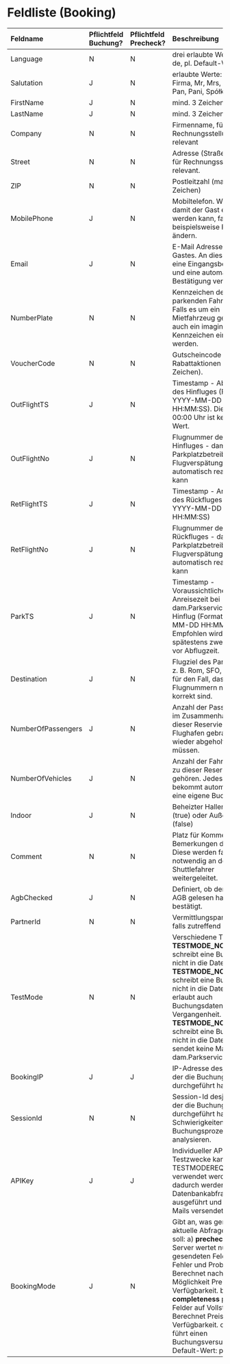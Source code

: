 # Feldliste (Booking) #
| **Feldname** | **Pflichtfeld Buchung?** | **Pflichtfeld Precheck?** | **Beschreibung** | **Beispiel-Wert** |
|:-------------|:-----------------|:-----------------|:-----------------|:------------------|
| Language     | N                | N | drei erlaubte Werte: en, de, pl. Default-Wert: en | de                |
| Salutation   | J                | N |erlaubte Werte: Herr, Frau, Firma, Mr, Mrs, Company, Pan, Pani, Spółka | Herr              |
| FirstName    | J                | N | mind. 3 Zeichen  | Max               |
| LastName     | J                | N | mind. 3 Zeichen  | Mustermann        |
| Company      | N                | N | Firmenname, für Rechnungsstellung relevant | dam.Parkservice   |
| Street       | N                | N | Adresse (Straße, Hausnr.), für Rechnungsstellung relevant. | Schulzendorfer Str. 10 |
| ZIP          | N                | N | Postleitzahl (max. 10 Zeichen) | 12529             |
| MobilePhone  | J                | N | Mobiltelefon. Wichtig, damit der Gast erreicht werden kann, falls sich beispielsweise Flugzeiten ändern. | 030 633 110 633   |
| Email        | J                | N | E-Mail Adresse des Gastes. An diese werden eine Eingangsbestätigung und eine automatische Bestätigung versendet. | info@mein-parken.de |
| NumberPlate  | N                | N | Kennzeichen des zu parkenden Fahrzeuges. Falls es um ein Mietfahrzeug geht, kann auch ein imaginäres Kennzeichen eingegeben werden. | B-Ü 123           |
| VoucherCode  | N                | N | Gutscheincode - bei Rabattaktionen (max. 20 Zeichen). | TEST              |
| OutFlightTS  | J                | N | Timestamp - Abflugzeit des Hinfluges (Format: YYYY-MM-DD HH:MM:SS). Die Uhrzeit 00:00 Uhr ist kein gültiger Wert. | N | 2014-02-01 14:00:00 |
| OutFlightNo  | J                | N | Flugnummer des Hinfluges - damit der Parkplatzbetreiber bei Flugverspätungen automatisch reagieren kann | LH123             |
| RetFlightTS  | J                | N | Timestamp - Ankunftzeit des Rückfluges (Format: YYYY-MM-DD HH:MM:SS) | 2014-02-05 17:52:00 Die Uhrzeit 00:00 Uhr ist kein gültiger Wert. |
| RetFlightNo  | J                | N | Flugnummer des Rückfluges - damit der Parkplatzbetreiber bei Flugverspätungen automatisch reagieren kann | LH321             |
| ParkTS       | J                | N | Timestamp - Voraussichtliche Anreisezeit bei dam.Parkservice vor dem Hinflug (Format: YYYY-MM-DD HH:MM:SS). Empfohlen wird spätestens zwei Stunden vor Abflugzeit. | 2014-02-01 12:00:00 |
| Destination  | J                | N | Flugziel des Parkgastes - z. B. Rom, SFO, Moskau, ... für den Fall, dass die Flugnummern nicht korrekt sind. | SFO               |
| NumberOfPassengers | J                | N | Anzahl der Passagiere, die im Zusammenhang mit dieser Reservierung zum Flughafen gebracht und wieder abgeholt werden müssen. | 3                 |
| NumberOfVehicles | J                | N | Anzahl der Fahrzeuge, die zu dieser Reservierung gehören. Jedes Fahrzeug bekommt automatisch eine eigene Buchungs-Id. | 1                 |
| Indoor       | J                | N | Beheizter Hallenstellplatz (true) oder Außenplatz (false) | false             |
| Comment      | N                | N | Platz für Kommentare / Bemerkungen des Gastes. Diese werden falls notwendig an den Shuttlefahrer weitergeleitet. | Zwei Kinder (3 und 9 Jahre alt) - bitte Kindersitze einplanen. |
| AgbChecked   | J                | N | Definiert, ob der Gast die AGB gelesen hat und bestätigt. | J                 |
| PartnerId    | N                | N | Vermittlungspartner-ID, falls zutreffend | 000000            |
| TestMode     | N                | N | Verschiedene Testmodi: **TESTMODE\_NODB** schreibt eine Buchung nicht in die Datenbank. **TESTMODE\_NODB\_PAST** schreibt eine Buchung nicht in die Datenbank, erlaubt auch Buchungsdaten in der Vergangenheit. **TESTMODE\_NODB\_NOCC** schreibt eine Buchung nicht in die Datenbank, sendet keine Mail an dam.Parkservice. | 
| BookingIP    | J                | J | IP-Adresse desjenigen, der die Buchung durchgeführt hat. | 176.9.199.2       |
| SessionId    | N                | N | Session-Id desjenigen, der die Buchung durchgeführt hat. Hilft, Schwierigkeiten im Buchungsprozess zu analysieren. | a572e4522b25895d580 |
| APIKey       | J                | J | Individueller API-Key. Für Testzwecke kann TESTMODEREQUEST verwendet werden - dadurch werden keine Datenbankabfragen ausgeführt und keine E-Mails versendet. | TESTMODEREQUEST   |
| BookingMode | J | N | Gibt an, was genau die aktuelle Abfrage bewirken soll: a) **precheck** = Der Server wertet nur die gesendeten Felder auf Fehler und Probleme aus. Berechnet nach Möglichkeit Preis und Verfügbarkeit. b) **completeness** prüft alle Felder auf Vollständigkeit. Berechnet Preis und Verfügbarkeit. c) **booking** führt einen Buchungsversuch durch. Default-Wert: precheck. | booking |
